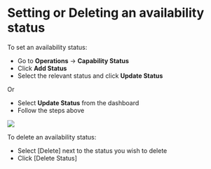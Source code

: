 # Setting or Deleting an availability status

To set an availability status:

* Go to **Operations** -&gt; **Capability Status**
* Click **Add Status**
* Select the relevant status and click **Update Status**

Or 

* Select **Update Status** from the dashboard
* Follow the steps above

![](../../.gitbook/assets/updating-availability.gif)

To delete an availability status:

* Select \[Delete\] next to the status you wish to delete
* Click \[Delete Status\]

